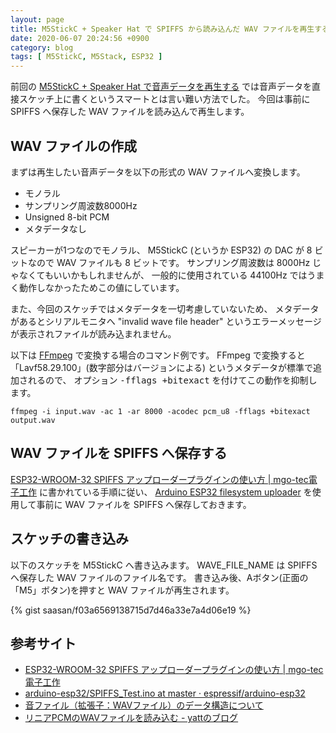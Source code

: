 ```yaml
---
layout: page
title: M5StickC + Speaker Hat で SPIFFS から読み込んだ WAV ファイルを再生する
date: 2020-06-07 20:24:56 +0900
category: blog
tags: [ M5StickC, M5Stack, ESP32 ]
---
```


前回の
[M5StickC + Speaker Hat で音声データを再生する](/blog/2020/05/25/m5stickc-speaker-hat%E3%81%A7%E9%9F%B3%E5%A3%B0%E3%83%87%E3%83%BC%E3%82%BF%E3%82%92%E5%86%8D%E7%94%9F%E3%81%99%E3%82%8B.html)
では音声データを直接スケッチ上に書くというスマートとは言い難い方法でした。
今回は事前に SPIFFS へ保存した WAV ファイルを読み込んで再生します。

## WAV ファイルの作成

まずは再生したい音声データを以下の形式の WAV ファイルへ変換します。

- モノラル
- サンプリング周波数8000Hz
- Unsigned 8-bit PCM
- メタデータなし

スピーカーが1つなのでモノラル、
M5StickC (というか ESP32) の DAC が 8 ビットなので WAV ファイルも 8 ビットです。
サンプリング周波数は 8000Hz じゃなくてもいいかもしれませんが、
一般的に使用されている 44100Hz ではうまく動作しなかったためこの値にしています。

また、今回のスケッチではメタデータを一切考慮していないため、
メタデータがあるとシリアルモニタへ "invalid wave file header"
というエラーメッセージが表示されファイルが読み込まれません。

以下は
[FFmpeg](https://ffmpeg.org/)
で変換する場合のコマンド例です。
FFmpeg で変換すると「Lavf58.29.100」(数字部分はバージョンによる)
というメタデータが標準で追加されるので、
オプション <kbd>-fflags +bitexact</kbd> を付けてこの動作を抑制します。

    ffmpeg -i input.wav -ac 1 -ar 8000 -acodec pcm_u8 -fflags +bitexact output.wav

## WAV ファイルを SPIFFS へ保存する

[ESP32-WROOM-32 SPIFFS アップローダープラグインの使い方 \| mgo-tec電子工作](https://www.mgo-tec.com/blog-entry-spiffs-uploader-plugin-arduino-esp32.html)
に書かれている手順に従い、
[Arduino ESP32 filesystem uploader](https://github.com/me-no-dev/arduino-esp32fs-plugin)
を使用して事前に  WAV ファイルを SPIFFS へ保存しておきます。

## スケッチの書き込み

以下のスケッチを M5StickC へ書き込みます。
WAVE_FILE_NAME は SPIFFS へ保存した  WAV ファイルのファイル名です。
書き込み後、Aボタン(正面の「M5」ボタン)を押すと WAV ファイルが再生されます。

{% gist saasan/f03a6569138715d7d46a33e7a4d06e19 %}

## 参考サイト

- [ESP32-WROOM-32 SPIFFS アップローダープラグインの使い方 \| mgo-tec電子工作](https://www.mgo-tec.com/blog-entry-spiffs-uploader-plugin-arduino-esp32.html)
- [arduino-esp32/SPIFFS_Test.ino at master · espressif/arduino-esp32](https://github.com/espressif/arduino-esp32/blob/master/libraries/SPIFFS/examples/SPIFFS_Test/SPIFFS_Test.ino)
- [音ファイル（拡張子：WAVファイル）のデータ構造について](https://www.youfit.co.jp/archives/1418)
- [リニアPCMのWAVファイルを読み込む - yattのブログ](https://yatt.hatenablog.jp/entry/20090904/1252078381)
